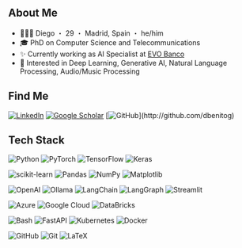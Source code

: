 ## About Me
* 🙋🏻‍♂️ Diego ・ 29 ・ Madrid, Spain ・ he/him
* 🎓 PhD on Computer Science and Telecommunications
* ✨ Currently working as AI Specialist at [EVO Banco](https://github.com/evobanco/)
* 💭 Interested in Deep Learning, Generative AI, Natural Language Processing, Audio/Music Processing


## Find Me
[![LinkedIn](https://img.shields.io/badge/LinkedIn-%230077B5.svg?logo=linkedin&logoColor=white)](https://linkedin.com/in/dbenitog) 
[![Google Scholar](https://img.shields.io/badge/Google%20Scholar-%234285F4.svg?logo=googlescholar&logoColor=white)](https://scholar.google.com/citations?user=fJIayl4AAAAJ)
[![GitHub](https://img.shields.io/github/followers/dbenitog?style=social&logo=github&label=Follow%20Me!)](http://github.com/dbenitog)


## Tech Stack

![Python](https://img.shields.io/badge/python-3670A0?style=for-the-badge&logo=python&logoColor=ffdd54) 
![PyTorch](https://img.shields.io/badge/PyTorch-%23EE4C2C.svg?style=for-the-badge&logo=PyTorch&logoColor=white) 
![TensorFlow](https://img.shields.io/badge/TensorFlow-%23FF6F00.svg?style=for-the-badge&logo=TensorFlow&logoColor=white) 
![Keras](https://img.shields.io/badge/Keras-%23D00000.svg?style=for-the-badge&logo=Keras&logoColor=white) 

![scikit-learn](https://img.shields.io/badge/scikit--learn-%23F7931E.svg?style=for-the-badge&logo=scikit-learn&logoColor=white) 
![Pandas](https://img.shields.io/badge/pandas-%23150458.svg?style=for-the-badge&logo=pandas&logoColor=white) 
![NumPy](https://img.shields.io/badge/numpy-%23013243.svg?style=for-the-badge&logo=numpy&logoColor=white) 
![Matplotlib](https://img.shields.io/badge/Matplotlib-%23ffffff.svg?style=for-the-badge&logo=matplotlib&logoColor=black) 

![OpenAI](https://img.shields.io/badge/openai-black?style=for-the-badge&logo=openai)
![Ollama](https://img.shields.io/badge/ollama-black?style=for-the-badge&logo=ollama)
![LangChain](https://img.shields.io/badge/langchain-red?style=for-the-badge&logo=langchain)
![LangGraph](https://img.shields.io/badge/langgraph-orange?style=for-the-badge&logo=langgraph)
![Streamlit](https://img.shields.io/badge/Streamlit-%23FE4B4B.svg?style=for-the-badge&logo=streamlit&logoColor=white) 

![Azure](https://img.shields.io/badge/azure-%230072C6.svg?style=for-the-badge&logo=microsoftazure&logoColor=white) 
![Google Cloud](https://img.shields.io/badge/GoogleCloud-%234285F4.svg?style=for-the-badge&logo=google-cloud&logoColor=white) 
![DataBricks](https://img.shields.io/badge/databricks-grey?style=for-the-badge&logo=databricks)

![Bash](https://img.shields.io/badge/bash_script-%23121011.svg?style=for-the-badge&logo=gnu-bash&logoColor=white) 
![FastAPI](https://img.shields.io/badge/FastAPI-005571?style=for-the-badge&logo=fastapi) 
![Kubernetes](https://img.shields.io/badge/kubernetes-%23326ce5.svg?style=for-the-badge&logo=kubernetes&logoColor=white) 
![Docker](https://img.shields.io/badge/docker-%23326ce5.svg?style=for-the-badge&logo=docker&logoColor=white)

![GitHub](https://img.shields.io/badge/github-%23121011.svg?style=for-the-badge&logo=github&logoColor=white) 
![Git](https://img.shields.io/badge/git-%23F05033.svg?style=for-the-badge&logo=git&logoColor=white) 
![LaTeX](https://img.shields.io/badge/latex-%23008080.svg?style=for-the-badge&logo=latex&logoColor=white)


